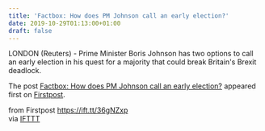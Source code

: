 ```yaml
---
title: 'Factbox: How does PM Johnson call an early election?'
date: 2019-10-29T01:13:00+01:00
draft: false
---
```


LONDON (Reuters) - Prime Minister Boris Johnson has two options to call an early election in his quest for a majority that could break Britain's Brexit deadlock.

The post [Factbox: How does PM Johnson call an early election?](http://www.firstpost.com/world/factbox-how-does-pm-johnson-call-an-early-election-7564591.html) appeared first on [Firstpost](http://www.firstpost.com).

  
  
from Firstpost https://ift.tt/36gNZxp  
via [IFTTT](https://ifttt.com/?ref=da&site=blogger)